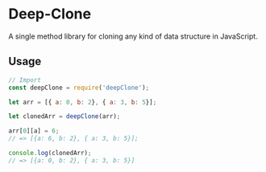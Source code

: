 # Deep-Clone

A single method library for cloning any kind of data structure in JavaScript.

## Usage
```javascript
// Import
const deepClone = require('deepClone');

let arr = [{ a: 0, b: 2}, { a: 3, b: 5}];

let clonedArr = deepClone(arr);

arr[0][a] = 6;
// => [{a: 6, b: 2}, { a: 3, b: 5}];

console.log(clonedArr);
// => [{a: 0, b: 2}, { a: 3, b: 5}]
```
